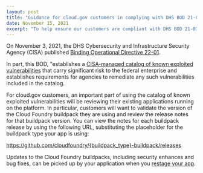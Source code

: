 ```yaml
---
layout: post
title: "Guidance for cloud.gov customers in complying with DHS BOD 21-01"
date: November 15, 2021
excerpt: "To help ensure our customers are compliant with DHS BOD 21-01, the cloud.gov team has provided some guidance on buildpack usage and updates"
---
```


On November 3, 2021, the DHS Cybersecurity and Infrastructure Security Agency (CISA) published [Binding Operational Directive 22-01](https://cyber.dhs.gov/bod/22-01/).

In part, this BOD, "establishes a [CISA-managed catalog of known exploited vulnerabilities](https://cisa.gov/known-exploited-vulnerabilities) that carry significant risk to the federal enterprise and establishes requirements for agencies to remediate any such vulnerabilities included in the catalog.

For cloud.gov customers, an important part of using the catalog of known exploited vulnerabilities will be reviewing their existing applications running on the platform. In particular, customers will want to validate the version of the Cloud Foundry buildpack they are using and review the release notes for that buildpack version. You can view the notes for each buildpack release by using the following URL, substituting the placeholder for the buildpack type your app is using:

https://github.com/cloudfoundry/{buildpack_type}-buildpack/releases

Updates to the Cloud Foundry buildpacks, including security enhances and bug fixes, can be picked up by your application when you [restage your app](https://docs.cloudfoundry.org/devguide/deploy-apps/start-restart-restage.html#restage). 

